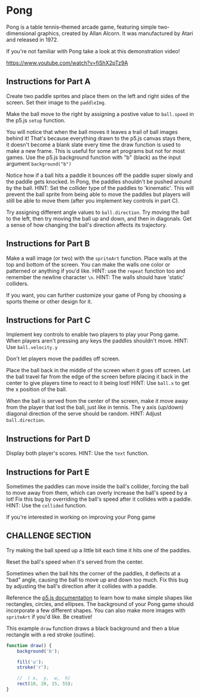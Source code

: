 # Pong

Pong is a table tennis–themed arcade game, featuring simple two-dimensional graphics, created by Allan Alcorn. It was manufactured by Atari and released in 1972.

If you're not familiar with Pong take a look at this demonstration video!

<https://www.youtube.com/watch?v=fiShX2pTz9A>

## Instructions for Part A

Create two paddle sprites and place them on the left and right sides of the screen. Set their image to the `paddleImg`.

Make the ball move to the right by assigning a postive value to `ball.speed` in the p5.js `setup` function.

You will notice that when the ball moves it leaves a trail of ball images behind it! That's because everything drawn to the p5.js canvas stays there, it doesn't become a blank slate every time the draw function is used to make a new frame. This is useful for some art programs but not for most games. Use the p5.js background function with "b" (black) as the input argument `background("b")`

Notice how if a ball hits a paddle it bounces off the paddle super slowly and the paddle gets knocked. In Pong, the paddles shouldn't be pushed around by the ball. HINT: Set the collider type of the paddles to 'kinematic'. This will prevent the ball sprite from being able to move the paddles but players will still be able to move them (after you implement key controls in part C).

Try assigning different angle values to `ball.direction`. Try moving the ball to the left, then try moving the ball up and down, and then in diagonals. Get a sense of how changing the ball's direction affects its trajectory.

## Instructions for Part B

Make a wall image (or two) with the `spriteArt` function. Place walls at the top and bottom of the screen. You can make the walls one color or patterned or anything if you'd like. HINT: use the `repeat` function too and remember the newline character `\n`. HINT: The walls should have 'static' colliders.

If you want, you can further customize your game of Pong by choosing a sports theme or other design for it.

## Instructions for Part C

Implement key controls to enable two players to play your Pong game. When players aren't pressing any keys the paddles shouldn't move. HINT: Use `ball.velocity.y`

Don't let players move the paddles off screen.

Place the ball back in the middle of the screen when it goes off screen. Let the ball travel far from the edge of the screen before placing it back in the center to give players time to react to it being lost! HINT: Use `ball.x` to get the x position of the ball.

When the ball is served from the center of the screen, make it move away from the player that lost the ball, just like in tennis. The y axis (up/down) diagonal direction of the serve should be random. HINT: Adjust `ball.direction`.

## Instructions for Part D

Display both player's scores. HINT: Use the `text` function.

## Instructions for Part E

Sometimes the paddles can move inside the ball's collider, forcing the ball to move away from them, which can overly increase the ball's speed by a lot! Fix this bug by overriding the ball's speed after it collides with a paddle. HINT: Use the `collided` function.

If you're interested in working on improving your Pong game

## CHALLENGE SECTION

Try making the ball speed up a little bit each time it hits one of the paddles.

Reset the ball's speed when it's served from the center.

Sometimes when the ball hits the corner of the paddles, it deflects at a "bad" angle, causing the ball to move up and down too much. Fix this bug by adjusting the ball's direction after it collides with a paddle.

Reference the [p5.js documentation](https://p5js.org/reference/) to learn how to make simple shapes like rectangles, circles, and ellipses. The background of your Pong game should incorporate a few different shapes. You can also make more images with `spriteArt` if you'd like. Be creative!

This example `draw` function draws a black background and then a blue rectangle with a red stroke (outline).

```js
function draw() {
	background('b');

	fill('u');
	stroke('r');

	//  ( x,  y,  w,  h)
	rect(10, 20, 15, 55);
}
```

